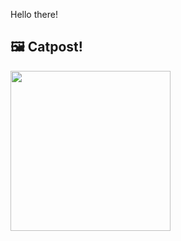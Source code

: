 Hello there!



## 🖼️ Catpost!

<sub>
    <img src="https://cdn2.thecatapi.com/images/2bc.jpg" height="256">
</sub>

